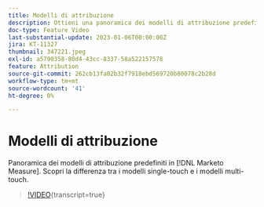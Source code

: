 ```yaml
---
title: Modelli di attribuzione
description: Ottieni una panoramica dei modelli di attribuzione predefiniti [!DNL Marketo Measure] . Scopri la differenza tra i modelli single-touch e i modelli multi-touch.
doc-type: Feature Video
last-substantial-update: 2023-01-06T00:00:00Z
jira: KT-11327
thumbnail: 347221.jpeg
exl-id: a5790358-80d4-43cc-8337-58a522157578
feature: Attribution
source-git-commit: 262cb13fa02b32f7918ebd569720b80078c2b28d
workflow-type: tm+mt
source-wordcount: '41'
ht-degree: 0%

---
```


# Modelli di attribuzione

Panoramica dei modelli di attribuzione predefiniti in [!DNL Marketo Measure]. Scopri la differenza tra i modelli single-touch e i modelli multi-touch.

>[!VIDEO](https://video.tv.adobe.com/v/347221/?learn=on){transcript=true}
